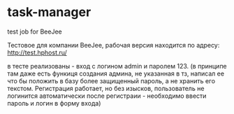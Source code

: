 # task-manager
test job for BeeJee

Тестовое для компании BeeJee, рабочая версия находится по адресу:
http://test.hphost.ru/

в тесте реализованы - вход с логином admin и паролем 123.
(в принципе там даже есть функиця создания админа, не указанная в тз, 
написал ее что бы положить в базу более защищенный пароль, а не хранить его текстом. Регистрация работает, но без изысков, 
пользователь не логинится автоматически после регистраии - необходимо ввести пароль и логин в форму входа)

